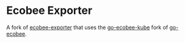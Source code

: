 # Ecobee Exporter

A fork of [ecobee-exporter](https://github.com/petewall/ecobee-exporter) that
uses the [go-ecobee-kube](https://github.com/sabowski/go-ecobee-kube) fork of
[go-ecobee](https://github.com/sabowski/go-ecobee-kube/).
